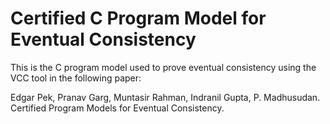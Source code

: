 Certified C Program Model for Eventual Consistency
==================================================

This is the C program model used to prove eventual consistency using the VCC tool in the following paper:

Edgar Pek, Pranav Garg, Muntasir Rahman, Indranil Gupta, P. Madhusudan. Certified Program Models for Eventual Consistency.
    

